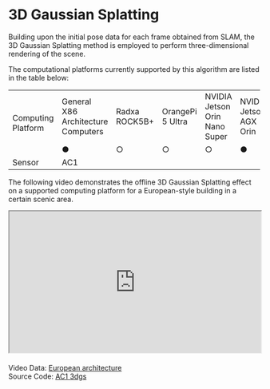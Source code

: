 # 3D Gaussian Splatting
Building upon the initial pose data for each frame obtained from SLAM, the 3D Gaussian Splatting method is employed to perform three-dimensional rendering of the scene.

The computational platforms currently supported by this algorithm are listed in the table below:

<table class="docutils align-default" style="width: 100%;">
    <tbody>
        <tr class="row-even centered-table-text">
            <td rowspan="2">Computing Platform</td>
            <td>General X86 Architecture Computers</td>
            <td>Radxa ROCK5B+</td>
            <td>OrangePi 5 Ultra</td>
            <td>NVIDIA Jetson Orin Nano Super</td>
            <td>NVIDIA Jetson AGX Orin</td>
            <td>D-Robotics RDK X5</td>
        </tr>
        <tr class="row-odd centered-table-text">
            <td>●</td>
            <td>○</td>
            <td>○</td>
            <td>○</td>
            <td>●</td>
            <td>○</td>
        </tr>
        <tr class="row-even centered-table-text">
            <td>Sensor</td>
            <td colspan="6">AC1</td>
        </tr>
    </tbody>
</table>

The following video demonstrates the offline 3D Gaussian Splatting effect on a supported computing platform for a European-style building in a certain scenic area.

<div style="margin-bottom: 24px; position:relative; width:100%; padding-top: 56.25%;" class="video-container">
    <iframe src="https://cdn.robosense.cn/AC_wiki/3dgs_demo_wiki.mp4" allowfullscreen style="position:absolute; top:0; left:0; width:100%; height:100%;"></iframe>
</div>

Video Data: [European architecture](https://cdn.robosense.cn/AC_wiki/shuichi.zip)  
Source Code: [AC1 3dgs](https://github.com/RoboSense-Robotics/robosense_ac_3dgs)
